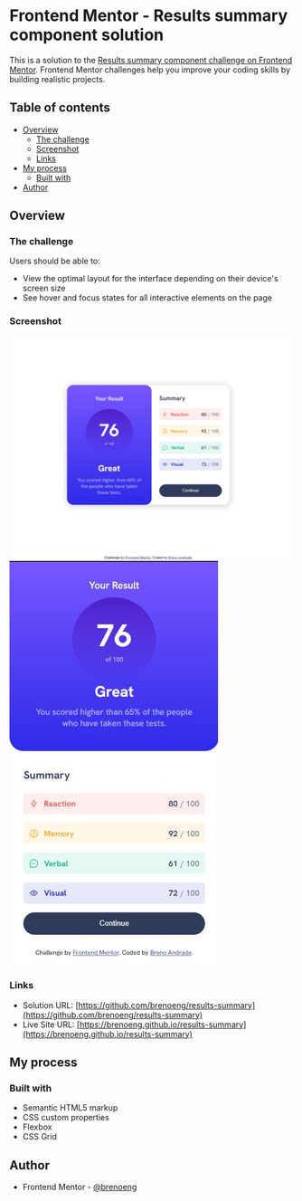 # Frontend Mentor - Results summary component solution

This is a solution to the [Results summary component challenge on Frontend Mentor](https://www.frontendmentor.io/challenges/results-summary-component-CE_K6s0maV). Frontend Mentor challenges help you improve your coding skills by building realistic projects. 

## Table of contents

- [Overview](#overview)
  - [The challenge](#the-challenge)
  - [Screenshot](#screenshot)
  - [Links](#links)
- [My process](#my-process)
  - [Built with](#built-with)
- [Author](#author)

## Overview

### The challenge

Users should be able to:

- View the optimal layout for the interface depending on their device's screen size
- See hover and focus states for all interactive elements on the page

### Screenshot

![Desktop Screenshot](./desktop-screenshot.jpg)
![Mobile Screenshot](./mobile-screenshot.jpg)

### Links

- Solution URL: [https://github.com/brenoeng/results-summary](https://github.com/brenoeng/results-summary)
- Live Site URL: [https://brenoeng.github.io/results-summary](https://brenoeng.github.io/results-summary)

## My process

### Built with

- Semantic HTML5 markup
- CSS custom properties
- Flexbox
- CSS Grid

## Author

- Frontend Mentor - [@brenoeng](https://www.frontendmentor.io/profile/brenoeng)